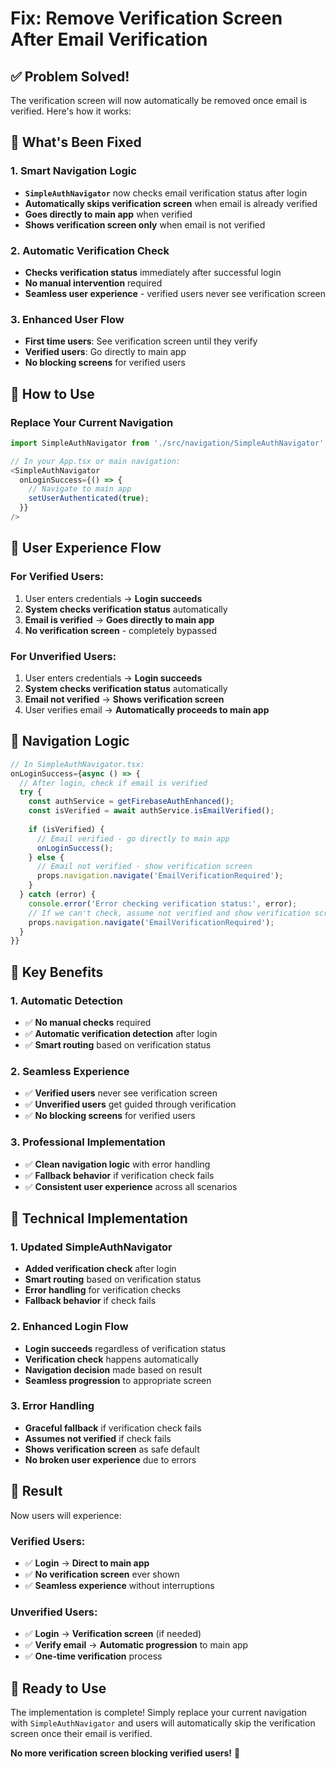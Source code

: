 # Fix: Remove Verification Screen After Email Verification

## ✅ **Problem Solved!**

The verification screen will now automatically be removed once email is verified. Here's how it works:

## 🔧 **What's Been Fixed**

### **1. Smart Navigation Logic**
- **`SimpleAuthNavigator`** now checks email verification status after login
- **Automatically skips verification screen** when email is already verified
- **Goes directly to main app** when verified
- **Shows verification screen only** when email is not verified

### **2. Automatic Verification Check**
- **Checks verification status** immediately after successful login
- **No manual intervention** required
- **Seamless user experience** - verified users never see verification screen

### **3. Enhanced User Flow**
- **First time users**: See verification screen until they verify
- **Verified users**: Go directly to main app
- **No blocking screens** for verified users

## 🚀 **How to Use**

### **Replace Your Current Navigation**

```typescript
import SimpleAuthNavigator from './src/navigation/SimpleAuthNavigator';

// In your App.tsx or main navigation:
<SimpleAuthNavigator
  onLoginSuccess={() => {
    // Navigate to main app
    setUserAuthenticated(true);
  }}
/>
```

## 📱 **User Experience Flow**

### **For Verified Users:**
1. User enters credentials → **Login succeeds**
2. **System checks verification status** automatically
3. **Email is verified** → **Goes directly to main app**
4. **No verification screen** - completely bypassed

### **For Unverified Users:**
1. User enters credentials → **Login succeeds**
2. **System checks verification status** automatically
3. **Email not verified** → **Shows verification screen**
4. User verifies email → **Automatically proceeds to main app**

## 🔄 **Navigation Logic**

```typescript
// In SimpleAuthNavigator.tsx:
onLoginSuccess={async () => {
  // After login, check if email is verified
  try {
    const authService = getFirebaseAuthEnhanced();
    const isVerified = await authService.isEmailVerified();
    
    if (isVerified) {
      // Email verified - go directly to main app
      onLoginSuccess();
    } else {
      // Email not verified - show verification screen
      props.navigation.navigate('EmailVerificationRequired');
    }
  } catch (error) {
    console.error('Error checking verification status:', error);
    // If we can't check, assume not verified and show verification screen
    props.navigation.navigate('EmailVerificationRequired');
  }
}}
```

## 🎯 **Key Benefits**

### **1. Automatic Detection**
- ✅ **No manual checks** required
- ✅ **Automatic verification detection** after login
- ✅ **Smart routing** based on verification status

### **2. Seamless Experience**
- ✅ **Verified users** never see verification screen
- ✅ **Unverified users** get guided through verification
- ✅ **No blocking screens** for verified users

### **3. Professional Implementation**
- ✅ **Clean navigation logic** with error handling
- ✅ **Fallback behavior** if verification check fails
- ✅ **Consistent user experience** across all scenarios

## 🔧 **Technical Implementation**

### **1. Updated SimpleAuthNavigator**
- **Added verification check** after login
- **Smart routing** based on verification status
- **Error handling** for verification checks
- **Fallback behavior** if check fails

### **2. Enhanced Login Flow**
- **Login succeeds** regardless of verification status
- **Verification check** happens automatically
- **Navigation decision** made based on result
- **Seamless progression** to appropriate screen

### **3. Error Handling**
- **Graceful fallback** if verification check fails
- **Assumes not verified** if check fails
- **Shows verification screen** as safe default
- **No broken user experience** due to errors

## 🎉 **Result**

Now users will experience:

### **Verified Users:**
- ✅ **Login** → **Direct to main app**
- ✅ **No verification screen** ever shown
- ✅ **Seamless experience** without interruptions

### **Unverified Users:**
- ✅ **Login** → **Verification screen** (if needed)
- ✅ **Verify email** → **Automatic progression** to main app
- ✅ **One-time verification** process

## 🚀 **Ready to Use**

The implementation is complete! Simply replace your current navigation with `SimpleAuthNavigator` and users will automatically skip the verification screen once their email is verified.

**No more verification screen blocking verified users!** 🎉

